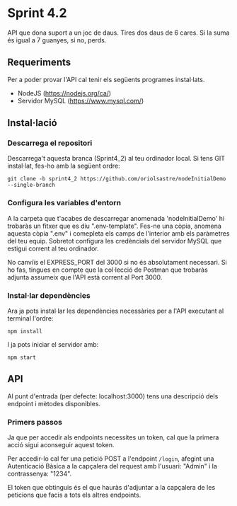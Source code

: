 # Sprint 4.2

API que dona suport a un joc de daus. Tires dos daus de 6 cares. Si la suma és igual a 7 guanyes, si no, perds.

## Requeriments

Per a poder provar l'API cal tenir els següents programes instal·lats.

- NodeJS (https://nodejs.org/ca/)
- Servidor MySQL (https://www.mysql.com/)

## Instal·lació

### Descarrega el repositori

Descarrega't aquesta branca (Sprint4_2) al teu ordinador local. Si tens GIT instal·lat, fes-ho amb la següent ordre:

`git clone -b sprint4_2 https://github.com/oriolsastre/nodeInitialDemo --single-branch`

### Configura les variables d'entorn

A la carpeta que t'acabes de descarregar anomenada 'nodeInitialDemo' hi trobaràs un fitxer que es diu ".env-template". Fes-ne una còpia, anomena aquesta còpia ".env" i comepleta els camps de l'interior amb els paràmetres del teu equip. Sobretot configura les credèncials del servidor MySQL que estigui corrent al teu ordinador.

No canviïs el EXPRESS_PORT del 3000 si no és absolutament necessari. Si ho fas, tingues en compte que la col·lecció de Postman que trobaràs adjunta assumeix que l'API està corrent al Port 3000.

### Instal·lar dependències

Ara ja pots instal·lar les dependències necessàries per a l'API executant al terminal l'ordre:

`npm install`

I ja pots iniciar el servidor amb:

`npm start`

## API

Al punt d'entrada (per defecte: localhost:3000) tens una descripció dels endpoint i mètodes disponibles.

### Primers passos
Ja que per accedir als endpoints necessites un token, cal que la primera acció sigui aconseguir aquest token.

Per accedir-lo cal fer una petició POST a l'endpoint `/login`, afegint una Autenticació Bàsica a la capçalera del request amb l'usuari: "Admin" i la contrassenya: "1234".

El token que obtinguis és el que hauràs d'adjuntar a la capçalera de les peticions que facis a tots els altres endpoints.